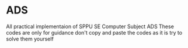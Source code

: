 # ADS
All practical implementaion of SPPU SE Computer Subject ADS
These codes are only for guidance don't copy and paste the codes as it is try to solve them yourself

